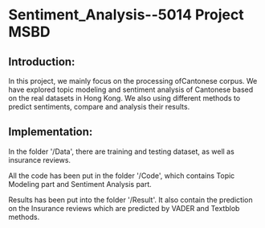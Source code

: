 # Sentiment_Analysis--5014 Project MSBD
## Introduction:
In this project, we mainly focus on the processing ofCantonese corpus. We have explored topic modeling and sentiment analysis of Cantonese based on the real datasets in Hong Kong. We also using different methods to predict sentiments, compare and analysis their results.

## Implementation:
In the folder '/Data', there are training and testing dataset, as well as insurance reviews. 

All the code has been put in the folder '/Code', which contains Topic Modeling part and Sentiment Analysis part.

Results has been put into the folder '/Result'. It also contain the prediction on the Insurance reviews which are predicted by VADER and Textblob methods. 

